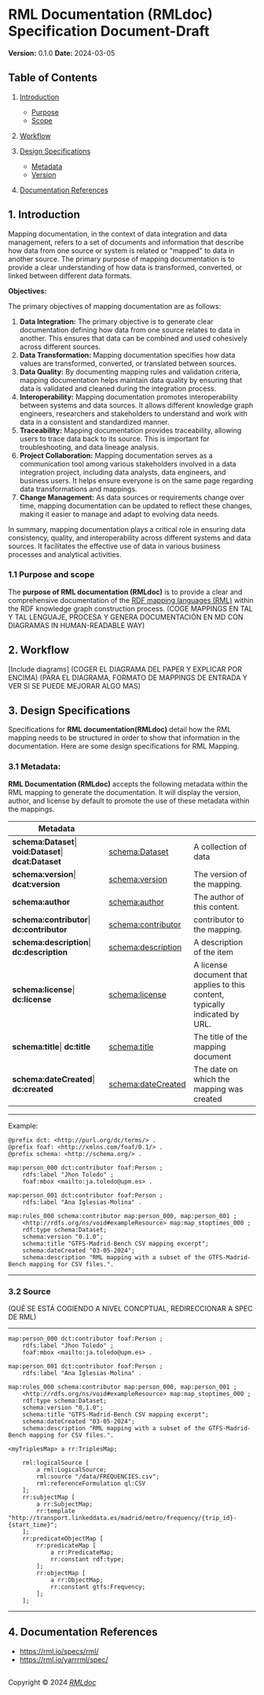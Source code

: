 # RML Documentation (RMLdoc) Specification Document-Draft
**Version:** 0.1.0
**Date:** 2024-03-05

## Table of Contents

1. [Introduction](#1-introduction)
   - [Purpose](#purpose)
   - [Scope](#scope)
2. [Workflow](#workflow)
5. [Design Specifications](#design-specifications)
   
   - [Metadata](#metadata)
   - [Version](#version)

4. [Documentation References](#documentation-references)

## 1. Introduction

Mapping documentation, in the context of data integration and data management, refers to a set of documents and information that describe how data from one source or system is related or "mapped" to data in another source. The primary purpose of mapping documentation is to provide a clear understanding of how data is transformed, converted, or linked between different data formats.

**Objectives:**

The primary objectives of mapping documentation are as follows:

1. **Data Integration:** The primary objective is to generate clear documentation defining how data from one source relates to data in another. This ensures that data can be combined and used cohesively across different sources.
2. **Data Transformation:** Mapping documentation specifies how data values are transformed, converted, or translated between sources. 
3. **Data Quality:** By documenting mapping rules and validation criteria, mapping documentation helps maintain data quality by ensuring that data is validated and cleaned during the integration process.
4. **Interoperability:** Mapping documentation promotes interoperability between systems and data sources. It allows different knowledge graph engineers, researchers and stakeholders to understand and work with data in a consistent and standardized manner.
5. **Traceability:** Mapping documentation provides traceability, allowing users to trace data back to its source. This is important for troubleshooting, and data lineage analysis.
7. **Project Collaboration:** Mapping documentation serves as a communication tool among various stakeholders involved in a data integration project, including data analysts, data engineers, and business users. It helps ensure everyone is on the same page regarding data transformations and mappings.
8. **Change Management:** As data sources or requirements change over time, mapping documentation can be updated to reflect these changes, making it easier to manage and adapt to evolving data needs.

In summary, mapping documentation plays a critical role in ensuring data consistency, quality, and interoperability across different systems and data sources. It facilitates the effective use of data in various business processes and analytical activities.

### 1.1 Purpose and scope

The **purpose of RML documentation (RMLdoc)** is to provide a clear and comprehensive documentation of the [RDF mapping languages (RML)](https://rml.io/specs/rml/) within the RDF knowledge graph construction process.
(COGE MAPPINGS EN TAL Y TAL LENGUAJE, PROCESA Y GENERA DOCUMENTACIÓN EN MD CON DIAGRAMAS IN HUMAN-READABLE WAY)




## 2. Workflow
[Include diagrams]
(COGER EL DIAGRAMA DEL PAPER Y EXPLICAR POR ENCIMA)
(PARA EL DIAGRAMA, FORMATO DE MAPPINGS DE ENTRADA Y VER SI SE PUEDE MEJORAR ALGO MAS)

## 3. Design Specifications

Specifications for **RML documentation(RMLdoc)** detail how the RML mapping needs to be structured in order to show that information in the documentation. Here are some design specifications for RML Mapping.

### 3.1 Metadata: 

**RML Documentation (RMLdoc)** accepts the following metadata within the RML mapping to generate the documentation. It will display the version, author, and license by default to promote the use of these metadata within the mappings.

| Metadata |  |  |
| -------------- | -------------- | -------------- |
| **schema:Dataset**\| **void:Dataset**\| **dcat:Dataset** | [schema:Dataset](https://schema.org/Dataset) | A collection of data |
| **schema:version**\| **dcat:version** | [schema:version](https://schema.org/version) | The version of the mapping. |
| **schema:author** | [schema:author](https://schema.org/author) | The author of this content. |
| **schema:contributor**\| **dc:contributor** | [schema:contributor](https://schema.org/contributor) | contributor to the mapping. |
| **schema:description**\| **dc:description** | [schema:description](https://schema.org/description) | A description of the item |
| **schema:license**\| **dc:license** | [schema:license](https://schema.org/license) | A license document that applies to this content, typically indicated by URL. |
| **schema:title**\| **dc:title** | [schema:title](https://schema.org/title) | The title of the mapping document |
| **schema:dateCreated**\| **dc:created** | [schema:dateCreated](https://schema.org/dateCreated) | The date on which the mapping was created |



---

Example:

```turtle
@prefix dct: <http://purl.org/dc/terms/> .
@prefix foaf: <http://xmlns.com/foaf/0.1/> .
@prefix schema: <http://schema.org/> .

map:person_000 dct:contributor foaf:Person ;
	rdfs:label "Jhon Toledo" ;
	foaf:mbox <mailto:ja.toledo@upm.es> .

map:person_001 dct:contributor foaf:Person ;
	rdfs:label "Ana Iglesias-Molina" .

map:rules_000 schema:contributor map:person_000, map:person_001 ;
	<http://rdfs.org/ns/void#exampleResource> map:map_stoptimes_000 ;
	rdf:type schema:Dataset;
    schema:version "0.1.0";
    schema:title "GTFS-Madrid-Bench CSV mapping excerpt";
    schema:dateCreated "03-05-2024";
    schema:description "RML mapping with a subset of the GTFS-Madrid-Bench mapping for CSV files.".
```

---



### 3.2 Source

(QUÉ SE ESTÁ COGIENDO A NIVEL CONCPTUAL, REDIRECCIONAR A SPEC DE RML)

---


```turtle
map:person_000 dct:contributor foaf:Person ;
	rdfs:label "Jhon Toledo" ;
	foaf:mbox <mailto:ja.toledo@upm.es> .

map:person_001 dct:contributor foaf:Person ;
	rdfs:label "Ana Iglesias-Molina" .

map:rules_000 schema:contributor map:person_000, map:person_001 ;
	<http://rdfs.org/ns/void#exampleResource> map:map_stoptimes_000 ;
	rdf:type schema:Dataset;
    schema:version "0.1.0";
    schema:title "GTFS-Madrid-Bench CSV mapping excerpt";
    schema:dateCreated "03-05-2024";
    schema:description "RML mapping with a subset of the GTFS-Madrid-Bench mapping for CSV files.".

<myTriplesMap> a rr:TriplesMap;

	rml:logicalSource [
		a rml:LogicalSource;
		rml:source "/data/FREQUENCIES.csv";
		rml:referenceFormulation ql:CSV
	];
	rr:subjectMap [
		a rr:SubjectMap;
		rr:template "http://transport.linkeddata.es/madrid/metro/frequency/{trip_id}-{start_time}";
	];
	rr:predicateObjectMap [
		rr:predicateMap [
			a rr:PredicateMap;
			rr:constant rdf:type;
		];
		rr:objectMap [
			a rr:ObjectMap;
			rr:constant gtfs:Frequency;
		];
	];
```


---

## 4. Documentation References
* https://rml.io/specs/rml/
* https://rml.io/yarrrml/spec/

## 

Copyright © 2024 *[RMLdoc](https://github.com/oeg-upm/rmldoc)*
